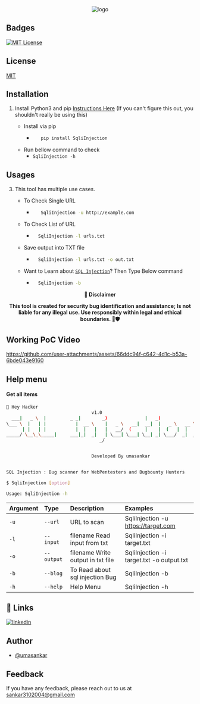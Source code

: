 <div align="center">
  <img src="https://wiki.tino.org/wp-content/uploads/2021/07/word-image-1566.png" alt="logo">
</div>


## Badges



[![MIT License](https://img.shields.io/badge/License-MIT-green.svg)](https://choosealicense.com/licenses/mit/)

<p align="center">

<p align="center">







## License

[MIT](https://choosealicense.com/licenses/mit/)



## Installation 

1. Install Python3 and pip [Instructions Here](https://www.python.org/downloads/) (If you can't figure this out, you shouldn't really be using this)

   - Install via pip
     - ```bash
          pip install SqliInjection
        ```
   - Run bellow command to check
     - `SqliInjection -h`


## Usages 
3. This tool has multiple use cases.
   
   - To Check Single URL
     - ```bash
          SqliInjection -u http://example.com 
        ```
   - To Check List of URL 
      - ```bash
          SqliInjection -l urls.txt 
        ```
   - Save output into TXT file
      - ```bash
          SqliInjection -l urls.txt -o out.txt
        ```
   - Want to Learn about [`SQL Injection`](https://medium.com/purplebox/sql-injection-da949c39dbe6)? Then Type Below command
      - ```bash
          SqliInjection -b
        ```
     
<p align="center">
  <b>🚨 Disclaimer</b>
  
</p>
<p align="center">
<b>This tool is created for security bug identification and assistance; Is not liable for any illegal use. 
  Use responsibly within legal and ethical boundaries. 🔐🛡️</b></p>


## Working PoC Video

https://github.com/user-attachments/assets/66ddc94f-c642-4d1c-b53a-6bde043e9160




## Help menu

#### Get all items

```bash
👋 Hey Hacker
                                v1.0
  ___|   _ \  |         _ _|        _)              |   _)               
\___ \  |   | |           |  __ \    |   _ \   __|  __|  |   _ \   __ \  
      | |   | |           |  |   |   |   __/  (     |    |  (   |  |   | 
_____/ \__\_\_____|     ___|_|  _|   | \___| \___| \__| _| \___/  _|  _| 
                                   _/                                    


                                Developed By umasankar


SQL Injection : Bug scanner for WebPentesters and Bugbounty Hunters 

$ SqliInjection [option]

Usage: SqliInjection -h
```


| Argument | Type     | Description                | Examples |
| :-------- | :------- | :------------------------- | :------------------------- |
| `-u` | `--url` | URL to scan | SqliInjection -u https://target.com |
| `-l` | `--input` | filename Read input from txt  | SqliInjection -i target.txt | 
| `-o` | `--output` | filename Write output in txt file | SqliInjection -i target.txt -o output.txt |
| `-b` | `--blog` | To Read about sql injection Bug | SqliInjection -b |
| `-h` | `--help` | Help Menu | SqliInjection -h |



## 🔗 Links
[![linkedin](https://img.shields.io/badge/linkedin-0A66C2?style=for-the-badge&logo=linkedin&logoColor=white)](https://www.linkedin.com/in/umasankar-m-g-7629a4316/)



## Author

- [@umasankar](https://github.com/UMASANKAR-MG/UMASANKAR-MG.git)



## Feedback

If you have any feedback, please reach out to us at sankar3102004@gmail.com